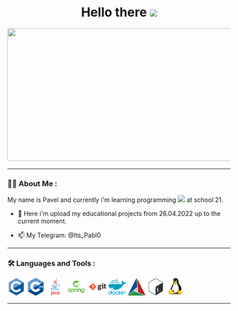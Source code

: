 <div id="header" align="center">
<h1>
  Hello there
  <img src="https://media.giphy.com/media/hvRJCLFzcasrR4ia7z/giphy.gif" width="30px"/>
</h1>
</div>
<div align="center">
  <img src="https://media.giphy.com/media/v1.Y2lkPTc5MGI3NjExMjVyZHNnMXhobmJkaHNhMjdpcGhueTk1dzhqNTJsNWRwYmtwdjJmdCZlcD12MV9pbnRlcm5hbF9naWZfYnlfaWQmY3Q9Zw/YQitE4YNQNahy/giphy-downsized.gif" width="600" height="300"/>
</div>

---

### :man_technologist: About Me :
My name is Pavel and currently i'm learning programming <img src="https://media.giphy.com/media/WUlplcMpOCEmTGBtBW/giphy.gif" width="30"> at school 21.

- :seedling: Here i'm upload my educational projects from 26.04.2022 up to the current moment.

- :mailbox: My Telegram: @Its_Pabl0 

---

### :hammer_and_wrench: Languages and Tools :
<div>
  <img src="https://github.com/devicons/devicon/blob/master/icons/c/c-original.svg" title="C" **alt="C" width="40" height="40"/>
  <img src="https://github.com/devicons/devicon/blob/master/icons/cplusplus/cplusplus-original.svg" title="C++" **alt="C++" width="40" height="40"/>
  <img src="https://github.com/devicons/devicon/blob/master/icons/java/java-original-wordmark.svg" title="Java" alt="Java" width="40" height="40"/>&nbsp;
  <img src="https://github.com/devicons/devicon/blob/master/icons/spring/spring-original-wordmark.svg" title="Spring" alt="Spring" width="40" height="40"/>&nbsp;
  <img src="https://github.com/devicons/devicon/blob/master/icons/git/git-original-wordmark.svg" title="Git" **alt="Git" width="40" height="40"/>
  <img src="https://github.com/devicons/devicon/blob/master/icons/docker/docker-plain-wordmark.svg" title="Docker" **alt="Docker" width="40" height="40"/>
  <img src="https://github.com/devicons/devicon/blob/master/icons/cmake/cmake-original.svg" title="Cmake" **alt="Cmake" width="40" height="40"/>
  <img src="https://github.com/devicons/devicon/blob/master/icons/bash/bash-original.svg" title="Bash" **alt="Bash" width="40" height="40"/>
  <img src="https://github.com/devicons/devicon/blob/master/icons/linux/linux-original.svg" title="Linux" **alt="Linux" width="40" height="40"/>
</div>

---

